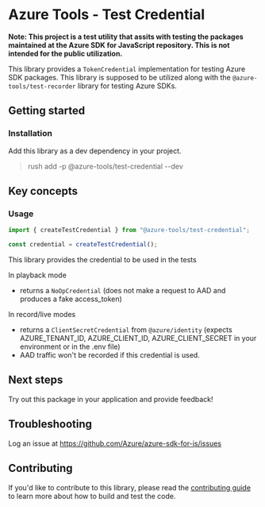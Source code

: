# Azure Tools - Test Credential

**Note: This project is a test utility that assits with testing the packages maintained at the Azure SDK for JavaScript repository. This is not intended for the public utilization.**

This library provides a `TokenCredential` implementation for testing Azure SDK packages. This library is supposed to be utilized along with the `@azure-tools/test-recorder` library for testing Azure SDKs.

## Getting started

### Installation

Add this library as a dev dependency in your project.

> rush add -p @azure-tools/test-credential --dev

## Key concepts

### Usage

<!-- dev-tool snippets ignore -->
```ts
import { createTestCredential } from "@azure-tools/test-credential";

const credential = createTestCredential();
```

This library provides the credential to be used in the tests

In playback mode

- returns a `NoOpCredential` (does not make a request to AAD and produces a fake access_token)

In record/live modes

- returns a `ClientSecretCredential` from `@azure/identity` (expects AZURE_TENANT_ID, AZURE_CLIENT_ID, AZURE_CLIENT_SECRET in your environment or in the .env file)
- AAD traffic won't be recorded if this credential is used.

## Next steps

Try out this package in your application and provide feedback!

## Troubleshooting

Log an issue at https://github.com/Azure/azure-sdk-for-js/issues

## Contributing

If you'd like to contribute to this library, please read the [contributing guide](https://github.com/Azure/azure-sdk-for-js/blob/main/CONTRIBUTING.md) to learn more about how to build and test the code.
